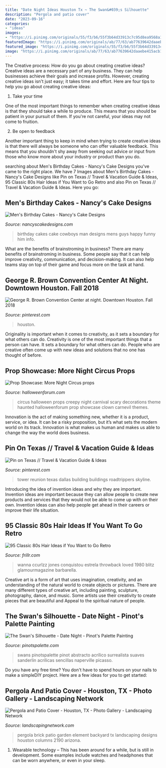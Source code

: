 ```yaml
---
title: "Date Night Ideas Houston Tx ~ The Swan&#039;s Silhouette"
description: "Pergola and patio cover"
date: "2023-09-16"
categories:
- "ideas"
images:
- "https://i.pinimg.com/originals/55/f3/b6/55f3b64d33913c7c95d8ea9568a12721.jpg"
featuredImage: "https://i.pinimg.com/originals/ab/77/63/ab77639642daaebe415acb12631a3431.jpg"
featured_image: "https://i.pinimg.com/originals/55/f3/b6/55f3b64d33913c7c95d8ea9568a12721.jpg"
image: "https://i.pinimg.com/originals/ab/77/63/ab77639642daaebe415acb12631a3431.jpg"
---
```



The Creative process: How do you go about creating creative ideas?
Creative ideas are a necessary part of any business. They can help businesses achieve their goals and increase profits. However, creating creative ideas isn't just easy; it takes time and effort. Here are four tips to help you go about creating creative ideas:
1. Take your time

One of the most important things to remember when creating creative ideas is that they should take a while to produce. This means that you should be patient in your pursuit of them. If you're not careful, your ideas may not come to fruition.

2. Be open to feedback

Another important thing to keep in mind when trying to create creative ideas is that there will always be someone who can offer valuable feedback. This means that you shouldn't shy away from seeking out advice or input from those who know more about your industry or product than you do.

	

		
searching about Men&#039;s Birthday Cakes - Nancy&#039;s Cake Designs you've came to the right place. We have 7 Images about Men&#039;s Birthday Cakes - Nancy&#039;s Cake Designs like Pin on Texas // Travel &amp; Vacation Guide &amp; Ideas, 95 Classic 80s Hair Ideas if You Want to Go Retro and also Pin on Texas // Travel &amp; Vacation Guide &amp; Ideas. Here you go:
		
    
## Men&#039;s Birthday Cakes - Nancy&#039;s Cake Designs

<img loading=lazy src="https://nancyscakedesigns.com/wp-content/uploads/2017/03/Cowboys-768x1024.jpg" onerror="this.onerror=null;this.src='https://tse2.mm.bing.net/th?id=OIP.c23M8WRt0YIyj4sVhNi0LQHaJ4&amp;pid=15.1';" alt="Men&#039;s Birthday Cakes - Nancy&#039;s Cake Designs">

_Source: nancyscakedesigns.com_

>birthday cakes cake cowboys man designs mens guys happy funny him info. 

	

What are the benefits of brainstroming in business?
There are many benefits of brainstroming in business. Some people say that it can help improve creativity, communication, and decision-making. It can also help teams stay on top of their game and focus more on the task at hand.

    
## George R. Brown Convention Center At Night. Downtown Houston. Fall 2018

<img loading=lazy src="https://i.pinimg.com/originals/55/f3/b6/55f3b64d33913c7c95d8ea9568a12721.jpg" onerror="this.onerror=null;this.src='https://tse2.mm.bing.net/th?id=OIP.Kd2_4hzkfBQSlrIpBZo6cAHaIq&amp;pid=15.1';" alt="George R. Brown Convention Center at night. Downtown Houston. Fall 2018">

_Source: pinterest.com_

>houston. 

	

Originality is important when it comes to creativity, as it sets a boundary for what others can do.
Creativity is one of the most important things that a person can have. It sets a boundary for what others can do. People who are creative often come up with new ideas and solutions that no one has thought of before.

    
## Prop Showcase: More Night Circus Props

<img loading=lazy src="https://farm6.staticflickr.com/5596/15310805591_c0d3fcff14_b.jpg" onerror="this.onerror=null;this.src='https://tse2.mm.bing.net/th?id=OIP.kOs9Ibtim6Q476R61Gx7KAHaLH&amp;pid=15.1';" alt="Prop Showcase: More Night Circus props">

_Source: halloweenforum.com_

>circus halloween props creepy night carnival scary decorations theme haunted halloweenforum prop showcase clown carnevil themes. 

	

Innovation is the act of making something new, whether it is a product, service, or idea. It can be a risky proposition, but it’s what sets the modern world on its track. Innovation is what makes us human and makes us able to change the way the world does business.

    
## Pin On Texas // Travel &amp; Vacation Guide &amp; Ideas

<img loading=lazy src="https://i.pinimg.com/originals/ab/77/63/ab77639642daaebe415acb12631a3431.jpg" onerror="this.onerror=null;this.src='https://tse4.mm.bing.net/th?id=OIP.OY7FE6-Uxojr77X1DzSzrAHaL-&amp;pid=15.1';" alt="Pin on Texas // Travel &amp; Vacation Guide &amp; Ideas">

_Source: pinterest.com_

>tower reunion texas dallas building buildings roadtrippers skyline. 

	

Introducing the idea of invention ideas and why they are important.
Invention ideas are important because they can allow people to create new products and services that they would not be able to come up with on their own. Invention ideas can also help people get ahead in their careers or improve their life situation.

    
## 95 Classic 80s Hair Ideas If You Want To Go Retro

<img loading=lazy src="https://www.frillr.com/wp-content/uploads/2020/10/Whitney-Houston-Inspired-Curly-Hair3.jpg" onerror="this.onerror=null;this.src='https://tse4.mm.bing.net/th?id=OIP.NdCtfbROVJEdru-YHw0AdwHaLH&amp;pid=15.1';" alt="95 Classic 80s Hair Ideas if You Want to Go Retro">

_Source: frillr.com_

>wanna ccurlzz jones conquistou estrela throwback loved 1980 blitz glamourmagazine barbarella. 

	

Creative art is a form of art that uses imagination, creativity, and an understanding of the natural world to create objects or pictures. There are many different types of creative art, including painting, sculpture, photography, dance, and music. Some artists use their creativity to create pieces that are beautiful and Appeal to the spiritual nature of people.

    
## The Swan&#039;s Silhouette - Date Night - Pinot&#039;s Palette Painting

<img loading=lazy src="https://paintings.pinotspalette.com/the-swans-silhouette---date-night.jpg?v=10016201" onerror="this.onerror=null;this.src='https://tse4.mm.bing.net/th?id=OIP.MRAY3ciZUkF9hzC8-_QvKQHaEq&amp;pid=15.1';" alt="The Swan&#039;s Silhouette - Date Night - Pinot&#039;s Palette Painting">

_Source: pinotspalette.com_

>swans pinotspalette pinot abstracto acrílico surrealista suaves sanderlin acrílicas sencillas naperville picasso. 

	

Do you have any free time? You don't have to spend hours on your nails to make a simpleDIY project. Here are a few ideas for you to get started: 

    
## Pergola And Patio Cover - Houston, TX - Photo Gallery - Landscaping Network

<img loading=lazy src="https://images.landscapingnetwork.com/pictures/images/800x642Max/pergola-and-patio-cover_14/brick-pergola-posts-element-garden_2190.jpg" onerror="this.onerror=null;this.src='https://tse4.mm.bing.net/th?id=OIP.wz03175ZizMsHM4_XEvKngHaEa&amp;pid=15.1';" alt="Pergola and Patio Cover - Houston, TX - Photo Gallery - Landscaping Network">

_Source: landscapingnetwork.com_

>pergola brick patio garden element backyard tx landscaping designs houston columns 2190 arizona. 

	

1. Wearable technology – This has been around for a while, but is still in development. Some examples include watches and headphones that can be worn anywhere, or even in your sleep.

